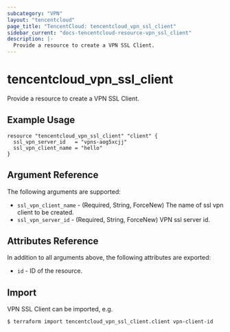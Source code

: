 ```yaml
---
subcategory: "VPN"
layout: "tencentcloud"
page_title: "TencentCloud: tencentcloud_vpn_ssl_client"
sidebar_current: "docs-tencentcloud-resource-vpn_ssl_client"
description: |-
  Provide a resource to create a VPN SSL Client.
---
```


# tencentcloud_vpn_ssl_client

Provide a resource to create a VPN SSL Client.

## Example Usage

```hcl
resource "tencentcloud_vpn_ssl_client" "client" {
  ssl_vpn_server_id   = "vpns-aog5xcjj"
  ssl_vpn_client_name = "hello"
}
```

## Argument Reference

The following arguments are supported:

* `ssl_vpn_client_name` - (Required, String, ForceNew) The name of ssl vpn client to be created.
* `ssl_vpn_server_id` - (Required, String, ForceNew) VPN ssl server id.

## Attributes Reference

In addition to all arguments above, the following attributes are exported:

* `id` - ID of the resource.



## Import

VPN SSL Client can be imported, e.g.

```
$ terraform import tencentcloud_vpn_ssl_client.client vpn-client-id
```

